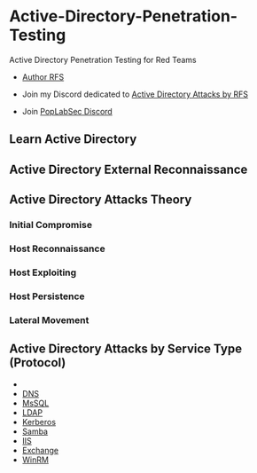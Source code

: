 # Active-Directory-Penetration-Testing
Active Directory Penetration Testing for Red Teams

- [Author RFS](https://discord.gg/VPquyDE3JY)

- Join my Discord dedicated to [Active Directory Attacks by RFS](https://discord.gg/VPquyDE3JY)
- Join [PopLabSec Discord](https://discord.gg/VPquyDE3JY)

## Learn Active Directory



## Active Directory External Reconnaissance



## Active Directory Attacks Theory

### Initial Compromise
### Host Reconnaissance
### Host Exploiting
### Host Persistence
### Lateral Movement

## Active Directory Attacks by Service Type (Protocol)

- []()
- [DNS](./DNS/index.md) 
- [MsSQL](./MSSQL/index.md) 
- [LDAP](./LDAP/index.md)
- [Kerberos](./Kerberos/index.md)
- [Samba](./Samba/index.md)
- [IIS](./IIS/index.md)
- [Exchange](./Exchange/index.md)
- [WinRM](./WinRM/index.md)




